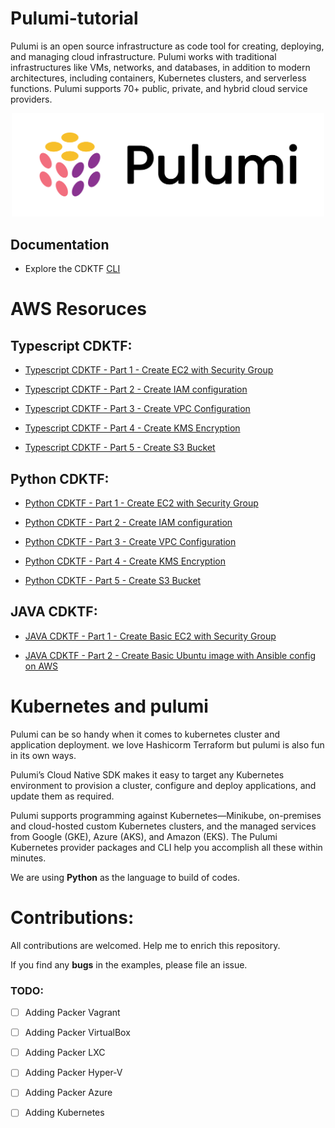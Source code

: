 # Pulumi-tutorial

Pulumi is an open source infrastructure as code tool for creating, deploying, and managing cloud infrastructure. Pulumi works with traditional infrastructures like VMs, networks, and databases, in addition to modern architectures, including containers, Kubernetes clusters, and serverless functions. Pulumi supports 70+ public, private, and hybrid cloud service providers.


<p align="center" style="text-align:center;">
  <a href="https://www.pulumi.com?utm_campaign=pulumi-pulumi-github-repo&utm_source=github.com&utm_medium=top-logo">
    <img alt="HashiCorp CDKTF logo" src="image/pulumi.svg" width="500" />
  </a>
</p>

## Documentation

* Explore the CDKTF [CLI](https://learn.hashicorp.com/tutorials/terraform/cdktf-install?in=terraform/cdktf)

# AWS Resoruces

## Typescript CDKTF:

 - [Typescript CDKTF - Part 1 - Create EC2 with Security Group](https://github.com/ahmadalibagheri/cdktf-typescript-aws-ec2)

 - [Typescript CDKTF - Part 2 - Create IAM configuration](https://github.com/ahmadalibagheri/cdktf-typescript-aws-iam)

 - [Typescript CDKTF - Part 3 - Create VPC Configuration](https://github.com/ahmadalibagheri/cdktf-typescript-aws-vpc)

 - [Typescript CDKTF - Part 4 - Create KMS Encryption](https://github.com/ahmadalibagheri/cdktf-typescript-aws-kms)

 - [Typescript CDKTF - Part 5 - Create S3 Bucket](https://github.com/ahmadalibagheri/cdktf-typescript-aws-s3bucket)

## Python CDKTF:

 - [Python CDKTF - Part 1 - Create EC2 with Security Group](https://github.com/ahmadalibagheri/cdktf-typescript-aws-ec2)

 - [Python CDKTF - Part 2 - Create IAM configuration](https://github.com/ahmadalibagheri/cdktf-typescript-aws-iam)

 - [Python CDKTF - Part 3 - Create VPC Configuration](https://github.com/ahmadalibagheri/cdktf-typescript-aws-vpc)

 - [Python CDKTF - Part 4 - Create KMS Encryption](https://github.com/ahmadalibagheri/cdktf-typescript-aws-kms)

 - [Python CDKTF - Part 5 - Create S3 Bucket](https://github.com/ahmadalibagheri/cdktf-typescript-aws-s3bucket)

## JAVA CDKTF:

 - [JAVA CDKTF - Part 1 - Create Basic EC2 with Security Group](https://github.com/ahmadalibagheri/cdktf-typescript-aws-ec2)

 - [JAVA CDKTF - Part 2 - Create Basic Ubuntu image with Ansible config on AWS]()


# Kubernetes and pulumi
Pulumi can be so handy when it comes to kubernetes cluster and application deployment. we love Hashicorm Terraform but pulumi is also fun in its own ways.

Pulumi’s Cloud Native SDK makes it easy to target any Kubernetes environment to provision a cluster, configure and deploy applications, and update them as required.

Pulumi supports programming against Kubernetes—Minikube, on-premises and cloud-hosted custom Kubernetes clusters, and the managed services from Google (GKE), Azure (AKS), and Amazon (EKS). The Pulumi Kubernetes provider packages and CLI help you accomplish all these within minutes.

We are using **Python** as the language to build of codes.


# Contributions:

All contributions are welcomed. Help me to enrich this repository.

If you find any **bugs** in the examples, please file an issue.

### TODO:

 - [ ] Adding Packer Vagrant
 - [ ] Adding Packer VirtualBox
 - [ ] Adding Packer LXC
 - [ ] Adding Packer Hyper-V
 - [ ] Adding Packer Azure
 - [ ] Adding Kubernetes

